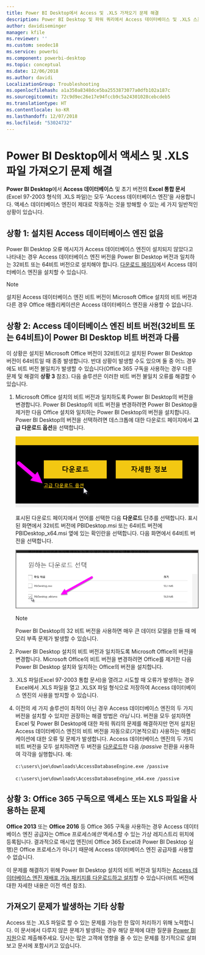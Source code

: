 ```yaml
---
title: Power BI Desktop에서 Access 및 .XLS 가져오기 문제 해결
description: Power BI Desktop 및 파워 쿼리에서 Access 데이터베이스 및 .XLS 스프레드시트 가져오기 문제 해결
author: davidiseminger
manager: kfile
ms.reviewer: ''
ms.custom: seodec18
ms.service: powerbi
ms.component: powerbi-desktop
ms.topic: conceptual
ms.date: 12/06/2018
ms.author: davidi
LocalizationGroup: Troubleshooting
ms.openlocfilehash: a1a350a8348dce5ba2553873077a0dfb102a187c
ms.sourcegitcommit: 72c9d9ec26e17e94fccb9c5a24301028cebcdeb5
ms.translationtype: HT
ms.contentlocale: ko-KR
ms.lasthandoff: 12/07/2018
ms.locfileid: "53024732"
---
```

# <a name="resolve-issues-importing-access-and-xls-files-in-power-bi-desktop"></a>Power BI Desktop에서 액세스 및 .XLS 파일 가져오기 문제 해결
**Power BI Desktop**에서 **Access 데이터베이스** 및 초기 버전의 **Excel 통합 문서**(Excel 97-2003 형식의 .XLS 파일)는 모두 ‘Access 데이터베이스 엔진’을 사용합니다. 액세스 데이터베이스 엔진이 제대로 작동하는 것을 방해할 수 있는 세 가지 일반적인 상황이 있습니다.

## <a name="situation-1-no-access-database-engine-installed"></a>상황 1: 설치된 Access 데이터베이스 엔진 없음
Power BI Desktop 오류 메시지가 Access 데이터베이스 엔진이 설치되지 않았다고 나타내는 경우 Access 데이터베이스 엔진 버전을 Power BI Desktop 버전과 일치하는 32비트 또는 64비트 버전으로 설치해야 합니다. [다운로드 페이지](http://www.microsoft.com/download/details.aspx?id=13255)에서 Access 데이터베이스 엔진을 설치할 수 있습니다.

>[!NOTE]
>설치된 Access 데이터베이스 엔진 비트 버전이 Microsoft Office 설치의 비트 버전과 다른 경우 Office 애플리케이션은 Access 데이터베이스 엔진을 사용할 수 없습니다.

## <a name="situation-2-the-access-database-engine-bit-version-32-bit-or-64-bit-is-different-from-your-power-bi-desktop-bit-version"></a>상황 2: Access 데이터베이스 엔진 비트 버전(32비트 또는 64비트)이 Power BI Desktop 비트 버전과 다름
이 상황은 설치된 Microsoft Office 버전이 32비트이고 설치된 Power BI Desktop 버전이 64비트일 때 종종 발생합니다. 반대 상황이 발생할 수도 있으며 둘 중 어느 경우에도 비트 버전 불일치가 발생할 수 있습니다(Office 365 구독을 사용하는 경우 다른 문제 및 해결의 **상황 3** 참조). 다음 솔루션은 이러한 비트 버전 불일치 오류를 해결할 수 있습니다.

1. Microsoft Office 설치의 비트 버전과 일치하도록 Power BI Desktop의 버전을 변경합니다. Power BI Desktop의 비트 버전을 변경하려면 Power BI Desktop을 제거한 다음 Office 설치와 일치하는 Power BI Desktop의 버전을 설치합니다. Power BI Desktop의 버전을 선택하려면 데스크톱에 대한 다운로드 페이지에서 **고급 다운로드 옵션**을 선택합니다.
   
   ![](media/desktop-access-database-errors/desktop-access-errors-1.png)
   
   표시된 다운로드 페이지에서 언어를 선택한 다음 **다운로드** 단추를 선택합니다. 표시된 화면에서 32비트 버전에 PBIDesktop.msi 또는 64비트 버전에 PBIDesktop_x64.msi 옆에 있는 확인란을 선택합니다. 다음 화면에서 64비트 버전을 선택합니다.
   
   ![](media/desktop-access-database-errors/desktop-access-errors-2.png)
   
   >[!NOTE]
   >Power BI Desktop의 32 비트 버전을 사용하면 매우 큰 데이터 모델을 만들 때 메모리 부족 문제가 발생할 수 있습니다.
2. Power BI Desktop 설치의 비트 버전과 일치하도록 Microsoft Office의 버전을 변경합니다. Microsoft Office의 비트 버전을 변경하려면 Office를 제거한 다음 Power BI Desktop 설치와 일치하는 Office의 버전을 설치합니다.
3. .XLS 파일(Excel 97-2003 통합 문서)을 열려고 시도할 때 오류가 발생하는 경우 Excel에서 .XLS 파일을 열고 .XLSX 파일 형식으로 저장하여 Access 데이터베이스 엔진의 사용을 방지할 수 있습니다.
4. 이전의 세 가지 솔루션이 최적이 아닌 경우 Access 데이터베이스 엔진의 두 가지 버전을 설치할 수 있지만 권장하는 해결 방법은 *아닙* 니다. 버전을 모두 설치하면 Excel 및 Power BI Desktop에 대한 파워 쿼리의 문제를 해결하지만 먼저 설치된 Access 데이터베이스 엔진의 비트 버전을 자동으로(기본적으로) 사용하는 애플리케이션에 대한 오류 및 문제가 발생합니다. Access 데이터베이스 엔진의 두 가지 비트 버전을 모두 설치하려면 두 버전을 [다운로드](http://www.microsoft.com/download/details.aspx?id=13255)한 다음 */passive* 전환을 사용하여 각각을 실행합니다. 예:
   
       c:\users\joe\downloads\AccessDatabaseEngine.exe /passive
   
       c:\users\joe\downloads\AccessDatabaseEngine_x64.exe /passive

## <a name="situation-3-trouble-using-access-or-xls-files-with-an-office-365-subscription"></a>상황 3: Office 365 구독으로 액세스 또는 XLS 파일을 사용하는 문제
**Office 2013** 또는 **Office 2016** 등 Office 365 구독을 사용하는 경우 Access 데이터베이스 엔진 공급자는 Office 프로세스에*만* 액세스할 수 있는 가상 레지스트리 위치에 등록됩니다. 결과적으로 매시업 엔진(비 Office 365 Excel과 Power BI Desktop 실행)은 Office 프로세스가 아니기 때문에 Access 데이터베이스 엔진 공급자를 사용할 수 없습니다.

이 문제를 해결하기 위해 Power BI Desktop 설치의 비트 버전과 일치하는 [Access 데이터베이스 엔진 재배포 가능 패키지를 다운로드하고 설치](http://www.microsoft.com/download/details.aspx?id=13255)할 수 있습니다(비트 버전에 대한 자세한 내용은 이전 섹션 참조).

## <a name="other-situations-that-cause-import-issues"></a>가져오기 문제가 발생하는 기타 상황
Access 또는 .XLS 파일로 할 수 있는 문제를 가능한 한 많이 처리하기 위해 노력합니다. 이 문서에서 다루지 않은 문제가 발생하는 경우 해당 문제에 대한 질문을 [Power BI 지원](https://powerbi.microsoft.com/support/)으로 제출해주세요. 당사는 많은 고객에 영향을 줄 수 있는 문제를 정기적으로 살펴보고 문서에 포함시키고 있습니다.

